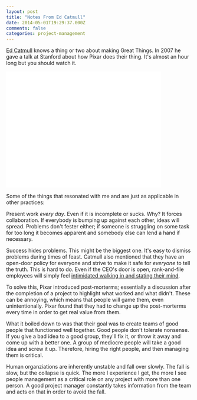 ```yaml
---
layout: post
title: "Notes From Ed Catmull"
date: 2014-05-01T19:29:37.000Z
comments: false
categories: project-management
---
```


[Ed Catmull](http://waltdisneystudios.com/corp/unit/6/bio/53) knows a thing or two about making Great Things. In 2007 he gave a talk at Stanford about how Pixar does their thing. It's almost an hour long but you should watch it.

<iframe width="420" height="315" src="//www.youtube.com/embed/k2h2lvhzMDc" frameborder="0" allowfullscreen></iframe>

Some of the things that resonated with me and are just as applicable in other practices:

Present work *every day*. Even if it is incomplete or sucks. Why? It forces collaboration. If everybody is bumping up against each other, ideas will spread. Problems don't fester either; if someone is struggling on some task for too long it becomes apparent and somebody else can lend a hand if necessary.

Success hides problems. This might be the biggest one. It's easy to dismiss problems during times of feast. Catmull also mentioned that they have an open-door policy for everyone and strive to make it safe for *everyone* to tell the truth. This is hard to do. Even if the CEO's door is open, rank-and-file employees will simply feel [intimidated walking in and stating their mind](http://www.inc.com/magazine/20080901/how-hard-could-it-be-how-i-learned-to-love-middle-managers.html?partner=fogcreek).

To solve this, Pixar introduced post-morterms; essentially a discussion after the completion of a project to highlight what worked and what didn't. These can be annoying, which means that people will game them, even unintentionally. Pixar found that they had to change up the post-morterms every time in order to get real value from them.

What it boiled down to was that their goal was to create teams of good people that functioned well together. Good people don't tolerate nonsense. If you give a bad idea to a good group, they'll fix it, or throw it away and come up with a better one. A group of mediocre people will take a good idea and screw it up. Therefore, hiring the right people, and then managing them is critical.

Human organziations are inherently unstable and fall over slowly. The fall is slow, but the collapse is quick. The more I experience I get, the more I see people management as a critical role on any project with more than one person. A good project manager constantly takes information from the team and acts on that in order to avoid the fall.
